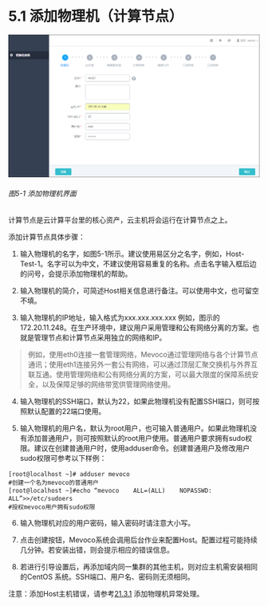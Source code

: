 # 5.1 添加物理机（计算节点）

![png](../images/5-1.png "图5-1 添加物理机界面")
###### 图5-1 添加物理机界面
计算节点是云计算平台里的核心资产，云主机将会运行在计算节点之上。

添加计算节点具体步骤：

1. 输入物理机的名字，如图5-1所示。建议使用易区分之名字，例如，Host-Test-1。名字可以为中文，不建议使用容易重复的名称。点击名字输入框后边的问号，会提示添加物理机的帮助。

2. 输入物理机的简介，可简述Host相关信息进行备注。可以使用中文，也可留空不填。

3. 输入物理机的IP地址，输入格式为xxx.xxx.xxx.xxx 例如，图示的172.20.11.248。在生产环境中，建议用户采用管理和公有网络分离的方案。也就是管理节点和计算节点采用独立的网络和IP。
> 例如，使用eth0连接一套管理网络，Mevoco通过管理网络与各个计算节点通讯；使用eth1连接另外一套公有网络，可以通过顶层汇聚交换机与外界互联互通。使用管理网络和公有网络分离的方案，可以最大限度的保障系统安全，以及保障足够的网络带宽供管理网络使用。

4. 输入物理机的SSH端口，默认为22，如果此物理机没有配置SSH端口，则可按照默认配置的22端口使用。

5. 输入物理机的用户名，默认为root用户，也可输入普通用户。如果此物理机没有添加普通用户，则可按照默认的root用户使用。普通用户要求拥有sudo权限。建议在创建普通用户时，使用adduser命令。创建普通用户及修改用户sudo权限可参考以下样例：
```
[root@localhost ~]# adduser mevoco
#创建一个名为mevoco的普通用户
[root@localhost ~]#echo “mevoco    ALL=(ALL)    NOPASSWD: ALL”>>/etc/sudoers
#授权mevoco用户拥有sudo权限
```
6. 输入物理机对应的用户密码，输入密码时请注意大小写。

7. 点击创建按钮，Mevoco系统会调用后台作业来配置Host。配置过程可能持续几分钟。若安装出错，则会提示相应的错误信息。

8. 若进行引导设置后，再添加域内同一集群的其他主机，则对应主机需安装相同的CentOS 系统。SSH端口、用户名、密码则无须相同。

注意：添加Host主机错误，请参考[21.3.1](/exception/host.md) 添加物理机异常处理。
